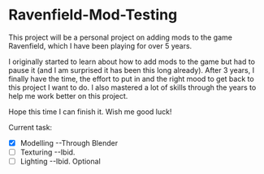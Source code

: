 # Ravenfield-Mod-Testing

This project will be a personal project on adding mods to the game Ravenfield, which I have been playing for over 5 years. 

I originally started to learn about how to add mods to the game but had to pause it (and I am surprised it has been this long already). After 3 years, I finally have the time, the effort to put in and the right mood to get back to this project I want to do. I also mastered a lot of skills through the years to help me work better on this project. 

Hope this time I can finish it. Wish me good luck!

Current task:
- [x] Modelling --Through Blender
- [ ] Texturing --Ibid.
- [ ] Lighting --Ibid. Optional
